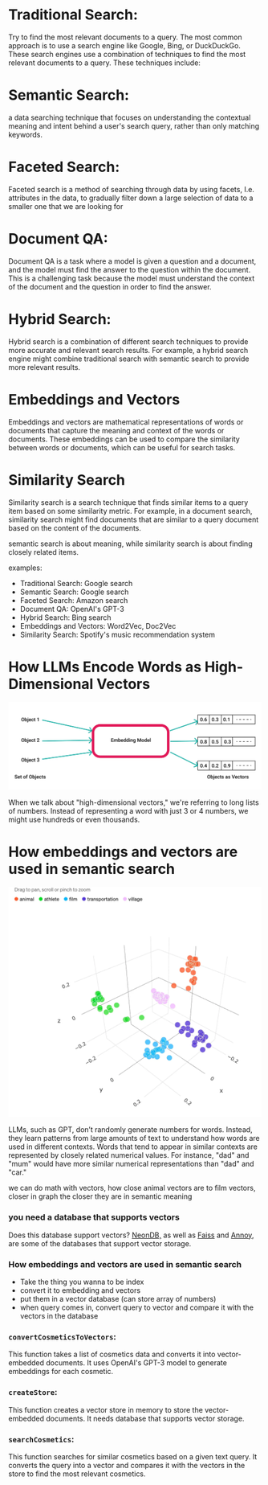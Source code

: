 # Traditional Search:

Try to find the most relevant documents to a query. The most common approach is to use a search engine like Google, Bing, or DuckDuckGo. These search engines use a combination of techniques to find the most relevant documents to a query. These techniques include:

# Semantic Search:

a data searching technique that focuses on understanding the contextual meaning and intent behind a user's search query, rather than only matching keywords.

# Faceted Search:

Faceted search is a method of searching through data by using facets, I.e. attributes in the data, to gradually filter down a large selection of data to a smaller one that we are looking for

# Document QA:

Document QA is a task where a model is given a question and a document, and the model must find the answer to the question within the document. This is a challenging task because the model must understand the context of the document and the question in order to find the answer.

# Hybrid Search:

Hybrid search is a combination of different search techniques to provide more accurate and relevant search results. For example, a hybrid search engine might combine traditional search with semantic search to provide more relevant results.

# Embeddings and Vectors

Embeddings and vectors are mathematical representations of words or documents that capture the meaning and context of the words or documents. These embeddings can be used to compare the similarity between words or documents, which can be useful for search tasks.

# Similarity Search

Similarity search is a search technique that finds similar items to a query item based on some similarity metric. For example, in a document search, similarity search might find documents that are similar to a query document based on the content of the documents.

semantic search is about meaning, while similarity search is about finding closely related items.

examples:

- Traditional Search: Google search
- Semantic Search: Google search
- Faceted Search: Amazon search
- Document QA: OpenAI's GPT-3
- Hybrid Search: Bing search
- Embeddings and Vectors: Word2Vec, Doc2Vec
- Similarity Search: Spotify's music recommendation system

# How LLMs Encode Words as High-Dimensional Vectors

<img src="embeddingAndVectors.webp" alt="Embeddings and Vectors" width="600"/>

When we talk about "high-dimensional vectors," we're referring to long lists of numbers. Instead of representing a word with just 3 or 4 numbers, we might use hundreds or even thousands.

# How embeddings and vectors are used in semantic search

<img src="EmbeddingsInSemanticSearch.webp" alt="Embeddings and Vectors" width="600"/>

LLMs, such as GPT, don’t randomly generate numbers for words. Instead, they learn patterns from large amounts of text to understand how words are used in different contexts. Words that tend to appear in similar contexts are represented by closely related numerical values. For instance, "dad" and "mum" would have more similar numerical representations than "dad" and "car."

we can do math with vectors, how close animal vectors are to film vectors, closer in graph the closer they are in semantic meaning

### you need a database that supports vectors

Does this database support vectors?
[NeonDB,](https://python.langchain.com/docs/integrations/vectorstores/) as well as [Faiss](<(https://python.langchain.com/docs/integrations/vectorstores/)>) and [Annoy](https://python.langchain.com/docs/integrations/vectorstores/), are some of the databases that support vector storage.

### How embeddings and vectors are used in semantic search

- Take the thing you wanna to be index
- convert it to embedding and vectors
- put them in a vector database (can store array of numbers)
- when query comes in, convert query to vector and compare it with the vectors in the database

### `convertCosmeticsToVectors`:

This function takes a list of cosmetics data and converts it into vector-embedded documents. It uses OpenAI's GPT-3 model to generate embeddings for each cosmetic.

### `createStore`:

This function creates a vector store in memory to store the vector-embedded documents. It needs database that supports vector storage.

### `searchCosmetics`:

This function searches for similar cosmetics based on a given text query. It converts the query into a vector and compares it with the vectors in the store to find the most relevant cosmetics.
